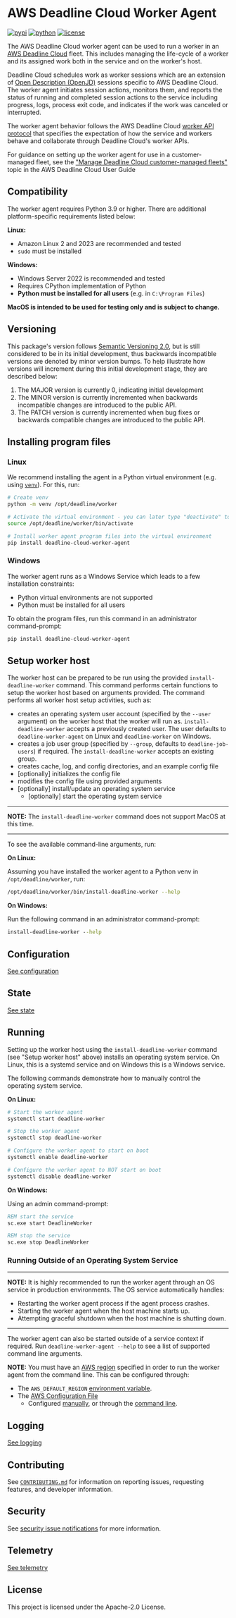 # AWS Deadline Cloud Worker Agent

[![pypi](https://img.shields.io/pypi/v/deadline-cloud-worker-agent.svg)](https://pypi.python.org/pypi/deadline-cloud-worker-agent)
[![python](https://img.shields.io/pypi/pyversions/deadline-cloud-worker-agent.svg?style=flat)](https://pypi.python.org/pypi/deadline-cloud-worker-agent)
[![license](https://img.shields.io/pypi/l/deadline-cloud-worker-agent.svg?style=flat)](https://github.com/aws-deadline/deadline-cloud-worker-agent/blob/mainline/LICENSE)

The AWS Deadline Cloud worker agent can be used to run a worker in an
[AWS Deadline Cloud][deadline-cloud] fleet. This includes managing the life-cycle of a worker and
its assigned work both in the service and on the worker's host.

Deadline Cloud schedules work as worker sessions which are an extension of
[Open Description (OpenJD)][openjd] sessions specific to AWS Deadline Cloud. The worker agent
initiates session actions, monitors them, and reports the status of running and completed session
actions to the service including progress, logs, process exit code, and indicates if the work was
canceled or interrupted.

The worker agent behavior follows the AWS Deadline Cloud [worker API protocol][protocol] that
specifies the expectation of how the service and workers behave and collaborate through Deadline
Cloud's worker APIs.

For guidance on setting up the worker agent for use in a customer-managed fleet, see the
["Manage Deadline Cloud customer-managed fleets"][manage-cmf-docs] topic in the AWS Deadline Cloud
User Guide 

[deadline-cloud]: https://docs.aws.amazon.com/deadline-cloud/latest/userguide/what-is-deadline-cloud.html
[manage-cmf-docs]: https://docs.aws.amazon.com/deadline-cloud/latest/userguide/manage-cmf.html
[openjd]: https://github.com/OpenJobDescription/openjd-specifications/wiki
[protocol]: https://github.com/aws-deadline/deadline-cloud-worker-agent/blob/release/docs/worker_api_protocol.md

## Compatibility

The worker agent requires Python 3.9 or higher. There are additional platform-specific requirements
listed below:

**Linux:**

*   Amazon Linux 2 and 2023 are recommended and tested
*   `sudo` must be installed

**Windows:**

*   Windows Server 2022 is recommended and tested
*   Requires CPython implementation of Python
*   **Python must be installed for all users** (e.g. in `C:\Program Files`)

**MacOS is intended to be used for testing only and is subject to change.**

## Versioning

This package's version follows [Semantic Versioning 2.0](https://semver.org/), but is still
considered to be in its initial development, thus backwards incompatible versions are denoted by
minor version bumps. To help illustrate how versions will increment during this initial development
stage, they are described below:

1. The MAJOR version is currently 0, indicating initial development
2. The MINOR version is currently incremented when backwards incompatible changes are introduced to the public API.
3. The PATCH version is currently incremented when bug fixes or backwards compatible changes are introduced to the public API.

## Installing program files

### Linux

We recommend installing the agent in a Python virtual environment (e.g. using [`venv`][venv]). For
this, run:

```sh
# Create venv
python -m venv /opt/deadline/worker

# Activate the virtual environment - you can later type "deactivate" to exit the environment
source /opt/deadline/worker/bin/activate

# Install worker agent program files into the virtual environment
pip install deadline-cloud-worker-agent
```

[venv]: https://docs.python.org/3/library/venv.html

### Windows

The worker agent runs as a Windows Service which leads to a few installation constraints:

*   Python virtual environments are not supported
*   Python must be installed for all users

To obtain the program files, run this command in an administrator command-prompt:

```sh
pip install deadline-cloud-worker-agent
```


## Setup worker host

The worker host can be prepared to be run using the provided `install-deadline-worker` command. This
command performs certain functions to setup the worker host based on arguments provided. The
command performs all worker host setup activities, such as:

*   creates an operating system user account (specified by the `--user` argument) on the worker
    host that the worker will run as. `install-deadline-worker` accepts a previously created user.
    The user defaults to `deadline-worker-agent` on Linux and `deadline-worker` on Windows.
*   creates a job user group (specified by `--group`, defaults to `deadline-job-users`) if required. The
    `install-deadline-worker` accepts an existing group.
*   creates cache, log, and config directories, and an example config file
*   [optionally] initializes the config file
*   modifies the config file using provided arguments
*   [optionally] install/update an operating system service
    *   [optionally] start the operating system service

---

**NOTE:** The `install-deadline-worker` command does not support MacOS at this time.

---

To see the available command-line arguments, run:

**On Linux:**

Assuming you have installed the worker agent to a Python venv in `/opt/deadline/worker`, run:

```sh
/opt/deadline/worker/bin/install-deadline-worker --help
```

**On Windows:**

Run the following command in an administrator command-prompt:

```bat
install-deadline-worker --help
``` 

## Configuration

[See configuration](https://github.com/aws-deadline/deadline-cloud-worker-agent/blob/release/docs/configuration.md)

## State

[See state](https://github.com/aws-deadline/deadline-cloud-worker-agent/blob/release/docs/state.md)

## Running

Setting up the worker host using the `install-deadline-worker` command (see "Setup worker host"
above) installs an operating system service. On Linux, this is a systemd service and on Windows this
is a Windows service.

The following commands demonstrate how to manually control the operating system service.

**On Linux:**

```sh
# Start the worker agent
systemctl start deadline-worker

# Stop the worker agent
systemctl stop deadline-worker

# Configure the worker agent to start on boot
systemctl enable deadline-worker

# Configure the worker agent to NOT start on boot
systemctl disable deadline-worker
```

**On Windows:**

Using an admin command-prompt:

```bat
REM start the service
sc.exe start DeadlineWorker

REM stop the service
sc.exe stop DeadlineWorker
```

### Running Outside of an Operating System Service

---
**NOTE:**
It is highly recommended to run the worker agent through an OS service in production environments. The OS service automatically handles:
- Restarting the worker agent process if the agent process crashes.
- Starting the worker agent when the host machine starts up.
- Attempting graceful shutdown when the host machine is shutting down.
----
The worker agent can also be started outside of a service context if required. Run `deadline-worker-agent --help` to see a list of supported command line arguments.

 **NOTE:** You must have an [AWS region](https://docs.aws.amazon.com/sdkref/latest/guide/feature-region.html) specified in order to run the worker agent from the command line. This can be configured through:
  - The `AWS_DEFAULT_REGION` [environment variable](https://docs.aws.amazon.com/cli/latest/userguide/cli-configure-envvars.html#envvars-list).
  - The [AWS Configuration File](https://docs.aws.amazon.com/cli/latest/userguide/cli-configure-files.html#cli-configure-files-where)
    - Configured [manually](https://docs.aws.amazon.com/cli/latest/userguide/cli-configure-files.html#cli-configure-files-format), or through the [command line](https://docs.aws.amazon.com/cli/latest/userguide/cli-configure-files.html#cli-configure-files-methods).


## Logging

[See logging](https://github.com/aws-deadline/deadline-cloud-worker-agent/blob/release/docs/logging.md)

## Contributing

See [`CONTRIBUTING.md`](https://github.com/aws-deadline/deadline-cloud-worker-agent/blob/mainline/CONTRIBUTING.md)
for information on reporting issues, requesting features, and developer information.

## Security

See [security issue notifications](https://github.com/aws-deadline/deadline-cloud-worker-agent/blob/release/CONTRIBUTING.md#security-issue-notifications) for more information.

## Telemetry

[See telemetry](https://github.com/aws-deadline/deadline-cloud-worker-agent/blob/release/docs/telemetry.md)

## License

This project is licensed under the Apache-2.0 License.

